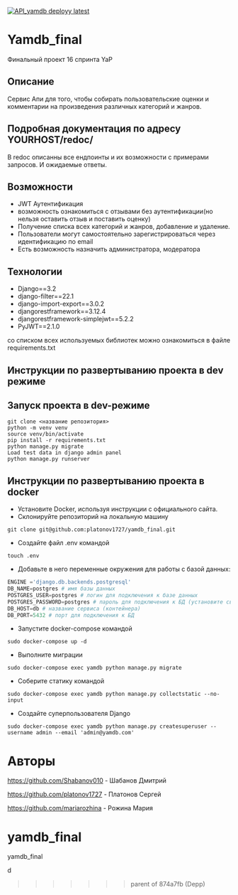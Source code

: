 [![API_yamdb deployy latest](https://github.com/platonov1727/yamdb_final/actions/workflows/yamdb_workflow.yml/badge.svg)](https://github.com/platonov1727/yamdb_final/actions/workflows/yamdb_workflow.yml)

# Yamdb_final

Финальный проект 16 спринта YaP

## Описание

Сервис Апи для того, чтобы собирать пользовательские оценки и комментарии на произведения различных категорий и жанров.

## Подробная документация по адресу YOURHOST/redoc/

В redoc описанны все ендпоинты и их возможности с примерами запросов. И ожидаемые ответы.

## Возможности

- JWT Аутентификация
- возможность ознакомиться с отзывами без аутентификации(но нельзя оставить отзыв и поставить оценку)
- Получение списка всех категорий и жанров, добавление и удаление.
- Пользователи могут самостоятельно зарегистрироваться через идентификацию по email
- Есть возможность назначить администратора, модератора

## Технологии

- Django==3.2
- django-filter==22.1
- django-import-export==3.0.2
- djangorestframework==3.12.4
- djangorestframework-simplejwt==5.2.2
- PyJWT==2.1.0

со списком всех используемых библиотек можно ознакомиться в файлe requirements.txt

## Инструкции по развертыванию проекта в dev режиме

## Запуск проекта в dev-режиме

```code
git clone <название репозитория>
python -m venv venv
source venv/bin/activate
pip install -r requirements.txt
python manage.py migrate
Load test data in django admin panel
python manage.py runserver
```

## Инструкции по развертыванию проекта в docker

- Установите Docker, используя инструкции с официального сайта.
- Склонируйте репозиторий на локальную машину

```code
git clone git@github.com:platonov1727/yamdb_final.git
```

- Создайте файл .env командой

```code
touch .env
```

- Добавьте в него переменные окружения для работы с базой данных:

```python
ENGINE ='django.db.backends.postgresql'
DB_NAME=postgres # имя базы данных
POSTGRES_USER=postgres # логин для подключения к базе данных
POSTGRES_PASSWORD=postgres # пароль для подключения к БД (установите свой)
DB_HOST=db # название сервиса (контейнера)
DB_PORT=5432 # порт для подключения к БД 
```

- Запустите docker-compose командой

```code
sudo docker-compose up -d
```

- Выполните миграции

```code
sudo docker-compose exec yamdb python manage.py migrate
```

- Соберите статику командой

```code
sudo docker-compose exec yamdb python manage.py collectstatic --no-input
```

- Создайте суперпользователя Django

```code
sudo docker-compose exec yamdb python manage.py createsuperuser --username admin --email 'admin@yamdb.com'
```

# Авторы

https://github.com/Shabanov010 - Шабанов Дмитрий

https://github.com/platonov1727 - Платонов Сергей

https://github.com/mariarozhina - Рожина Мария

# yamdb_final

yamdb_final

d

> > > > > > > parent of 874a7fb (Depp)
